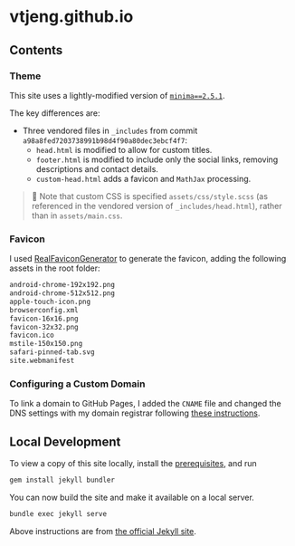 # vtjeng.github.io

## Contents

### Theme

This site uses a lightly-modified version of [`minima==2.5.1`](https://github.com/jekyll/minima/tree/v2.5.1).

The key differences are:

- Three vendored files in `_includes` from commit `a98a8fed7203738991b98d4f90a80dec3ebcf4f7`:
  - `head.html` is modified to allow for custom titles.
  - `footer.html` is modified to include only the social links, removing descriptions and contact details.
  - `custom-head.html` adds a favicon and `MathJax` processing.

> :pencil: Note that custom CSS is specified `assets/css/style.scss` (as referenced in the vendored version of `_includes/head.html`), rather than in `assets/main.css`.

### Favicon

I used [RealFaviconGenerator](https://realfavicongenerator.net/) to generate the favicon, adding the following assets in the root folder:

```sh
android-chrome-192x192.png
android-chrome-512x512.png
apple-touch-icon.png
browserconfig.xml
favicon-16x16.png
favicon-32x32.png
favicon.ico
mstile-150x150.png
safari-pinned-tab.svg
site.webmanifest
```

### Configuring a Custom Domain

To link a domain to GitHub Pages, I added the `CNAME` file and changed the DNS settings with my domain registrar following [these instructions](https://gist.github.com/mapsam/ce60b87eea561ea6bdbf).

## Local Development

To view a copy of this site locally, install the [prerequisites](https://jekyllrb.com/docs/installation/), and run

```sh
gem install jekyll bundler
```

You can now build the site and make it available on a local server.

```sh
bundle exec jekyll serve
```

Above instructions are from [the official Jekyll site](https://jekyllrb.com/docs/#instructions).
